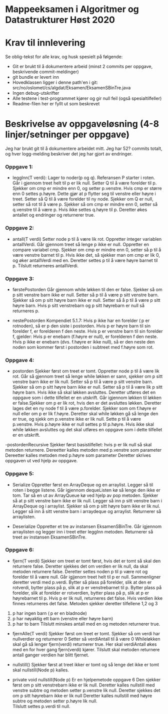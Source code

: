 # Mappeeksamen i Algoritmer og Datastrukturer Høst 2020

# Krav til innlevering

Se oblig-tekst for alle krav, og husk spesielt på følgende:

* Git er brukt til å dokumentere arbeid (minst 2 commits per oppgave, beskrivende commit-meldinger)	
* git bundle er levert inn
* Hovedklassen ligger i denne path'en i git: src/no/oslomet/cs/algdat/Eksamen/EksamenSBinTre.java
* Ingen debug-utskrifter
* Alle testene i test-programmet kjører og gir null feil (også spesialtilfeller)
* Readme-filen her er fyllt ut som beskrevet


# Beskrivelse av oppgaveløsning (4-8 linjer/setninger per oppgave)

Jeg har brukt git til å dokumentere arbeidet mitt. Jeg har 52? commits totalt, og hver logg-melding beskriver det jeg har gjort av endringer.

### Oppgave 1: 
- leggInn(T verdi): Lager to noder(p og q). Referansen P starter i roten. 
Går i gjennom treet helt til p er lik null. 
Setter Q til å være forelder til p.
Sjekker om cmp er mindre enn 0, og setter p.venstre. 
Hvis cmp er større enn 0 settes p.høyre. 
Dette gjør at p flytter seg til venstre eller høyre i treet. Setter så Q til å være forelder til ny node. 
Sjekker om Q er null, setter så rot til å være p. Sjekker så om cmp er mindre enn 0, setter så q.venstre til å være p. 
Hvis ikke settes q.høyre til p. Deretter økes antallet og endringer og returnerer true. 

### Oppgave 2:
- antall(T verdi)
Setter node p til å være lik rot. Oppretter integer variablen antallVerdi. 
Går gjennom treet så lenge p ikke er null. Oppretter en compare variabel cmp. 
Sjekker om cmp er mindre enn 0, setter så p til å være venstre barnet til p. 
Hvis ikke det, så sjekker man om cmp er lik 0, og øker antallVerdi med en. 
Deretter settes p til å være høyre barnet til p. 
Tilslutt returneres antallVerdi. 

### Oppgave 3:
- førstePostorden
Går gjennom while løkken til den er false. 
Sjekker så om p sitt venstre barn ikke er null. Setter så p til å være p sitt venstre barn. 
Sjekker så om p sitt høyre barn ikke er null. Setter så å p til å være p sitt høyre barn. 
Hvis p sitt venstrebarn og p sitt høyrebarn er null så returneres p. 

- nestePostorden
Kompendiet 5.1.7:
Hvis p ikke har en forelder ( p er rotnoden), så er p den siste i postorden.
Hvis p er høyre barn til sin forelder f, er forelderen f den neste.
Hvis p er venstre barn til sin forelder f, gjelder:
Hvis p er enebarn (f.høyre er null), er forelderen f den neste.
Hvis p ikke er enebarn (dvs. f.høyre er ikke null), så er den neste den noden som kommer først i postorden i subtreet med f.høyre som rot.

### Oppgave 4:
- postorden
Sjekker først om treet er tomt. Oppretter node p til å være lik rot. 
Går så gjennom treet så lenge while løkken er sann, sjekker om p sitt venstre barn ikke er lik null. 
Setter så p til å være p sitt venstre barn. Sjekker så om p sitt høyre barn ikke er null. Setter så p til å være lik p sitt høyre barn.
Hvis ikke så skal løkken avsluttes. Deretter utføres det en oppgave som i dette tilfellet er en utskrift. 
Går igjennom løkken til løkken er false.Sjekker om p er lik rot, hvis den er det avsluttes løkken. 
Deretter lages det en ny node f til å være p.forelder. Sjekker som om f.høyre er null eller om p er lik f.høyre. 
Deretter skal while løkken gå så lenge den er true, og sjekk om p.venstre ikke er lik null. 
Sette p til å være p.venstre. Hvis p.høyre ikke er null settes p til p.høyre. Hvis ikke skal while løkken avsluttes og det skal utføres en oppgave som i dette tilfellet er en utskrift. 

-postordenRecursive
Sjekker først basistilfellet: hvis p er lik null så skal metoden returnere.
Dereetter kalles metoden med p.venstre som parameter
Dereetter kalles metoden med p.høyre som parameter
Deretter skrives oppgaven ut ved hjelp av oppgave. 

### Oppgave 5:
- Serialize
Oppretter først en ArrayDeque og en arraylist. Legger så til roten i begge listene. 
Går igjennom dequeListen kø så lenge den ikke er tom. Tar så en ut av ArrayQueue kø ved hjelp av pop metoden. 
Sjekker så at p sitt venstre barn ikke er lik null. Legger så inn p sitt venstre barn i ArrayDeque og i arraylist. 
Sjekker så om p sitt høyre barn ikke er lik nul. Legger så inn å sitt venstre barn i arraydeque og arraylist.
Returnerer så arraylisten. 

- Deserialize
Oppretter et tre av instansen EksamenSBinTre. Går igjennom arraylisten og legger inn i treet etter leggInn metoden.
Returnerer så treet av instansen EksamenSBinTre. 

### Oppgave 6:
- fjern(T verdi)
Sjekker om treet er tomt først, hvis det er tomt så skal den returnere false.
Deretter sjekkes det om verdien er lik null, da skal metoden returnere false. 
Deretter settes noden p til p være rot og forelder til å være null.
Går igjjenom treet helt til p er null. Sammenligner deretter verdi med p.verdi. 
Bytter så plass på forelder, slik at den er rotverdi, bytter plass på p, slik at p er venstrebarnet til p.
Bytter plass på forelder, slik at forelder er rotverdien, bytter plass på p, slik at p er høyrebarnet til p.
Hvis p er lik null, returneres det false. Hvis verdien ikke finnes returneres det false. 
Metoden sjekker deretter tilfellene 1,2 og 3
1. p har ingen barn ( p er en bladnode)
2. p har nøyaktig ett barn (venstre eller høyre barn)
3. p har to barn
Tilslutt minskes antall med en og metoden returnerer true. 

- fjernAlle(T verdi)
Sjekker først om treet er tomt.
Sjekker så om verdi har nullverdier og returnerer 0
Setter så verdiAntall til å være 0
Whileløkken skal gå så lenger fjern(verdi) returnerer true. 
Her skal verdiAntall økes med en for hver gang fjern(verdi) kjører. 
Tilslutt skal metoden returnere antall ganger verdien har blitt fjernet.
              
- nullstill()
Sjekker først at treet ikker er tomt og så lenge det ikke er tomt skal nullstill(Node<T> p) kalles. 

- private void nullstill(Node<T> p)
Er en hjelpemetode oppgave 6
Den sjekker først om p sitt venstrebarn ikke er lik null.
Deretter kalles nullstill med venstre subtre og metoden setter p.venstre lik null. 
Deretter sjekkes det om p sitt høyrebarn ikke er lik null 
Deretter kalles nullstill med høyre subtre og metoden setter p.høyre lik null.  
Tilslutt settes p.verdi til null.      
